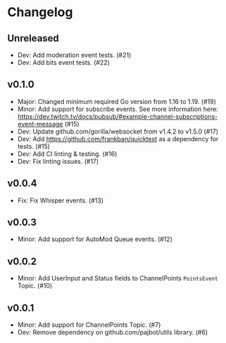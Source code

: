 # Changelog

## Unreleased

- Dev: Add moderation event tests. (#21)
- Dev: Add bits event tests. (#22)

## v0.1.0

- Major: Changed minimum required Go version from 1.16 to 1.19. (#19)
- Minor: Add support for subscribe events. See more information here: https://dev.twitch.tv/docs/pubsub/#example-channel-subscriptions-event-message (#15)
- Dev: Update github.com/gorilla/websocket from v1.4.2 to v1.5.0 (#17)
- Dev: Add https://github.com/frankban/quicktest as a dependency for tests. (#15)
- Dev: Add CI linting & testing. (#16)
- Dev: Fix linting issues. (#17)

## v0.0.4

- Fix: Fix Whisper events. (#13)

## v0.0.3

- Minor: Add support for AutoMod Queue events. (#12)

## v0.0.2

- Minor: Add UserInput and Status fields to ChannelPoints `PointsEvent` Topic. (#10)

## v0.0.1

- Minor: Add support for ChannelPoints Topic. (#7)
- Dev: Remove dependency on github.com/pajbot/utils library. (#6)
